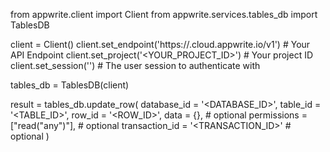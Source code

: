 from appwrite.client import Client
from appwrite.services.tables_db import TablesDB

client = Client()
client.set_endpoint('https://<REGION>.cloud.appwrite.io/v1') # Your API Endpoint
client.set_project('<YOUR_PROJECT_ID>') # Your project ID
client.set_session('') # The user session to authenticate with

tables_db = TablesDB(client)

result = tables_db.update_row(
    database_id = '<DATABASE_ID>',
    table_id = '<TABLE_ID>',
    row_id = '<ROW_ID>',
    data = {}, # optional
    permissions = ["read("any")"], # optional
    transaction_id = '<TRANSACTION_ID>' # optional
)
